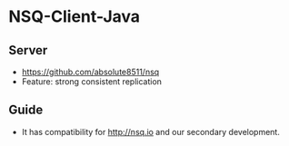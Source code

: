 # NSQ-Client-Java

## Server
* https://github.com/absolute8511/nsq
* Feature: strong consistent replication

## Guide
* It has compatibility for http://nsq.io and our secondary development.
